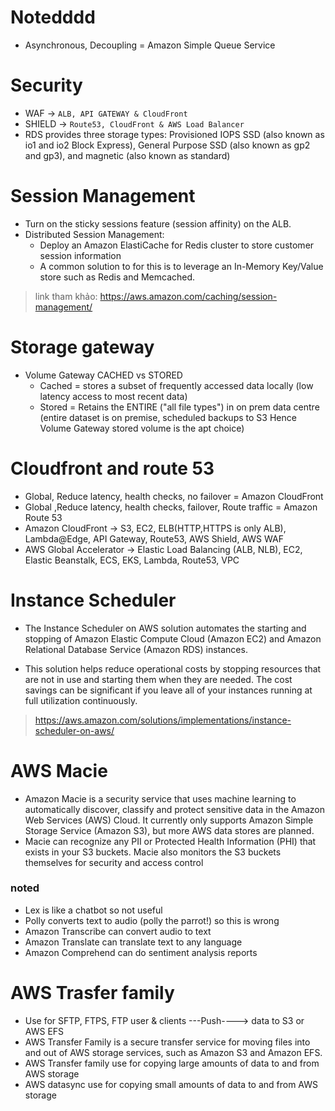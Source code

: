 # Notedddd
- Asynchronous, Decoupling = Amazon Simple Queue Service

# Security
- WAF -> `ALB, API GATEWAY & CloudFront`
- SHIELD -> `Route53, CloudFront & AWS Load Balancer`
- RDS provides three storage types: Provisioned IOPS SSD (also known as io1 and io2 Block Express), General Purpose SSD (also known as gp2 and gp3), and magnetic (also known as standard)

# Session Management
- Turn on the sticky sessions feature (session affinity) on the ALB.
- Distributed Session Management: 
  + Deploy an Amazon ElastiCache for Redis cluster to store customer session information
  + A common solution to for this is to leverage an In-Memory Key/Value store such as Redis and Memcached.

> link tham khảo: https://aws.amazon.com/caching/session-management/

# Storage gateway
- Volume Gateway CACHED vs STORED
  + Cached = stores a subset of frequently accessed data locally (low latency access to most recent data)
  + Stored = Retains the ENTIRE ("all file types") in on prem data centre (entire dataset is on premise, scheduled backups to S3 Hence Volume Gateway stored volume is the apt choice)

# Cloudfront and route 53
- Global, Reduce latency, health checks, no failover = Amazon CloudFront
- Global ,Reduce latency, health checks, failover, Route traffic = Amazon Route 53
- Amazon CloudFront -> S3, EC2, ELB(HTTP,HTTPS is only ALB), Lambda@Edge, API Gateway, Route53, AWS Shield, AWS WAF
- AWS Global Accelerator -> Elastic Load Balancing (ALB, NLB), EC2, Elastic Beanstalk, ECS, EKS, Lambda, Route53, VPC


# Instance Scheduler
- The Instance Scheduler on AWS solution automates the starting and stopping of Amazon Elastic Compute Cloud (Amazon EC2) and Amazon Relational Database Service (Amazon RDS) instances.

- This solution helps reduce operational costs by stopping resources that are not in use and starting them when they are needed. The cost savings can be significant if you leave all of your instances running at full utilization continuously.

> https://aws.amazon.com/solutions/implementations/instance-scheduler-on-aws/

# AWS Macie
- Amazon Macie is a security service that uses machine learning to automatically discover, classify and protect sensitive data in the Amazon Web Services (AWS) Cloud. It currently only supports Amazon Simple Storage Service (Amazon S3), but more AWS data stores are planned.
- Macie can recognize any PII or Protected Health Information (PHI) that exists in your S3 buckets. Macie also monitors the S3 buckets themselves for security and access control

### noted

- Lex is like a chatbot so not useful
- Polly converts text to audio (polly the parrot!) so this is wrong
- Amazon Transcribe can convert audio to text
- Amazon Translate can translate text to any language
- Amazon Comprehend can do sentiment analysis reports

# AWS Trasfer family
- Use for SFTP, FTPS, FTP user & clients  ---Push----> data to S3 or AWS EFS
- AWS Transfer Family is a secure transfer service for moving files into and out of AWS storage services, such as Amazon S3 and Amazon EFS.
- AWS Transfer family use for copying large amounts of data to and from AWS storage
- AWS datasync use for copying small amounts of data to and from AWS storage 
